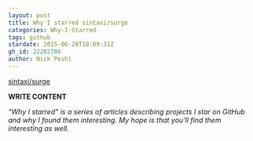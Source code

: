 ```yaml
---
layout: post
title: Why I starred sintaxi/surge
categories: Why-I-Starred
tags: github
stardate: 2015-06-29T18:09:31Z
gh_id: 22282786
author: Nick Peihl
---
```


[sintaxi/surge](https://github.com/sintaxi/surge)

**WRITE CONTENT**

*"Why I starred" is a series of articles describing projects I star on GitHub and why I found them interesting. My hope is that you'll find them interesting as well.*


